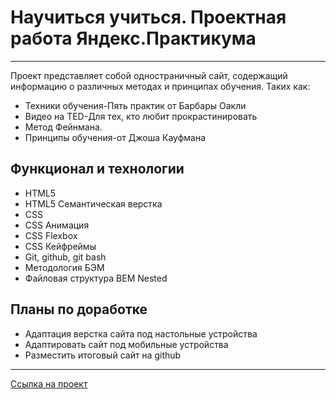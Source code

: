 # Научиться учиться. Проектная работа Яндекс.Практикума
---
Проект представляет собой одностраничный сайт, содержащий информацию о различных методах и принципах обучения. Таких как:
* Техники обучения-Пять практик от Барбары Оакли
* Видео нa TED-Для тех, кто любит прокрастинировать
* Метод Фейнмана.
* Принципы обучения-от Джоша Кауфмана

## Функционал и технологии
* HTML5
* HTML5 Семантическая верстка
* CSS
* CSS Анимация
* CSS Flexbox
* CSS Кейфреймы
* Git, github, git bash
* Методология БЭМ
* Файловая структура BEM Nested


## Планы по доработке
* Адаптация верстка сайта под настольные устройства
* Адаптировать сайт под мобильные устройства
* Разместить итоговый сайт на github
---
[Ссылка на проект](https://github.com/vecoweb22/how-to-learn/)
